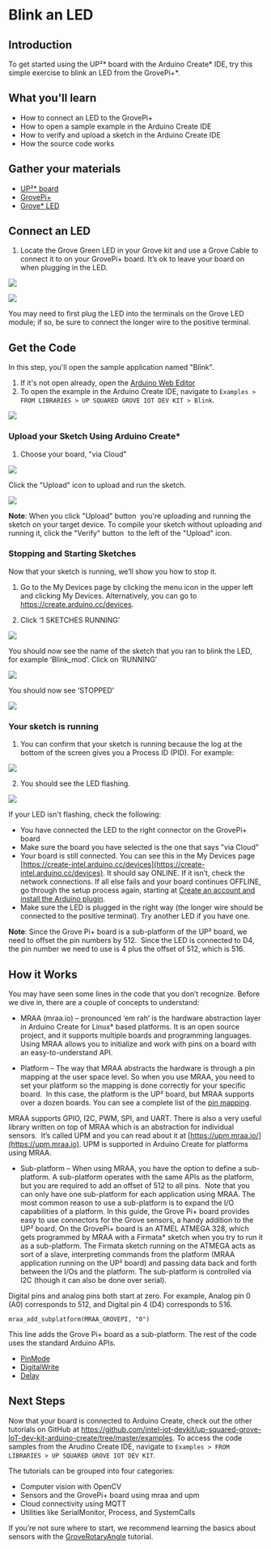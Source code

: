 
# Blink an LED

## Introduction
To get started using the UP²\* board with the Arduino Create\* IDE, try this simple exercise to blink an LED from the GrovePi+\*. 

## What you'll learn
* How to connect an LED to the GrovePi+
* How to open a sample example in the Arduino Create IDE
* How to verify and upload a sketch in the Arduino Create IDE
* How the source code works

## Gather your materials
* [UP²\* board](http://www.up-board.org/upsquared)
* [GrovePi+](http://wiki.seeedstudio.com/wiki/GrovePi%2b)
* [Grove\* LED](http://wiki.seeed.cc/Grove-LED_Socket_Kit)

## Connect an LED
1. Locate the Grove Green LED in your Grove kit and use a Grove Cable to connect it to on your GrovePi+ board. It’s ok to leave your board on when plugging in the LED.

![](https://software.intel.com/sites/default/files/did_feeds_images/783cf14f-4e48-45f4-b3d6-21dc3aff16fb/783cf14f-4e48-45f4-b3d6-21dc3aff16fb-imageId=4eafab8b-1754-407b-aff0-0919525f784b.png)

![](https://software.intel.com/sites/default/files/did_feeds_images/783cf14f-4e48-45f4-b3d6-21dc3aff16fb/783cf14f-4e48-45f4-b3d6-21dc3aff16fb-imageId=2c7eb47f-152c-43a5-938a-1b4d793dda78.png)

You may need to first plug the LED into the terminals on the Grove LED module; if so, be sure to connect the longer wire to the positive terminal.

## Get the Code 
In this step, you'll open the sample application named "Blink".
1. If it's not open already, open the [Arduino Web Editor](https://create-intel.arduino.cc/editor)
2. To open the example in the Arduino Create IDE, navigate to `Examples > FROM LIBRARIES > UP SQUARED GROVE IOT DEV KIT > Blink`.


![](https://software.intel.com/sites/default/files/did_feeds_images/783cf14f-4e48-45f4-b3d6-21dc3aff16fb/783cf14f-4e48-45f4-b3d6-21dc3aff16fb-imageId=dce55a26-a232-4426-90c8-3e9a0e4858ae.png)

### Upload your Sketch Using Arduino Create\*
1. Choose your board, "via Cloud"

![](https://software.intel.com/sites/default/files/did_feeds_images/783cf14f-4e48-45f4-b3d6-21dc3aff16fb/783cf14f-4e48-45f4-b3d6-21dc3aff16fb-imageId=2c7eb47f-152c-43a5-938a-1b4d793dda78.png)

Click the "Upload" icon to upload and run the sketch.

![](https://software.intel.com/sites/default/files/did_feeds_images/783cf14f-4e48-45f4-b3d6-21dc3aff16fb/783cf14f-4e48-45f4-b3d6-21dc3aff16fb-imageId=0c65d64d-c9a5-46f7-8d5d-7ea3b5b3cfab.png)

**Note**: When you click "Upload" button <img> you're uploading and running the sketch on your target device. To compile your sketch without uploading and running it, click the "Verify" button <img> to the left of the "Upload" icon.

### Stopping and Starting Sketches
Now that your sketch is running, we’ll show you how to stop it.  

1. Go to the My Devices page by clicking the menu icon in the upper left and clicking My Devices. Alternatively, you can go to https://create.arduino.cc/devices.

2. Click ‘1 SKETCHES RUNNING’

![](https://software.intel.com/sites/default/files/did_feeds_images/783cf14f-4e48-45f4-b3d6-21dc3aff16fb/783cf14f-4e48-45f4-b3d6-21dc3aff16fb-imageId=cffc49e8-dfb6-4ea7-9394-fee1a6a6efd4.png)

You should now see the name of the sketch that you ran to blink the LED, for example ‘Blink_mod’. Click on ‘RUNNING’

![](https://software.intel.com/sites/default/files/did_feeds_images/783cf14f-4e48-45f4-b3d6-21dc3aff16fb/783cf14f-4e48-45f4-b3d6-21dc3aff16fb-imageId=5f9c8e3e-311c-4d44-a777-aabf55725058.png)

You should now see ‘STOPPED’

![](https://software.intel.com/sites/default/files/did_feeds_images/783cf14f-4e48-45f4-b3d6-21dc3aff16fb/783cf14f-4e48-45f4-b3d6-21dc3aff16fb-imageId=c17dbf8a-76bc-4791-a200-ca8801d896ce.png)

### Your sketch is running
1. You can confirm that your sketch is running because the log at the bottom of the screen gives you a Process ID (PID). For example:

![](https://software.intel.com/sites/default/files/did_feeds_images/783cf14f-4e48-45f4-b3d6-21dc3aff16fb/783cf14f-4e48-45f4-b3d6-21dc3aff16fb-imageId=3c06aad5-03cc-4ee2-bb35-f75a0cba4f0d.png)

2. You should see the LED flashing.

![](https://software.intel.com/sites/default/files/did_feeds_images/783cf14f-4e48-45f4-b3d6-21dc3aff16fb/783cf14f-4e48-45f4-b3d6-21dc3aff16fb-imageId=5fe42754-91ca-48fe-9a89-4984f11761cf.jpg)

If your LED isn't flashing, check the following:
* You have connected the LED to the right connector on the GrovePi+ board
* Make sure the board you have selected is the one that says "via Cloud"
* Your board is still connected. You can see this in the My Devices page [https://create-intel.arduino.cc/devices](https://create-intel.arduino.cc/devices). It should say ONLINE. If it isn’t, check the network connections. If all else fails and your board continues OFFLINE, go through the setup process again, starting at [Create an account and install the Arduino plugin](https://software.intel.com/node/8c6e7d82-619d-4e04-b4d7-0ea54b10e46f).
* Make sure the LED is plugged in the right way (the longer wire should be connected to the positive terminal). Try another LED if you have one.

**Note**: Since the Grove Pi+ board is a sub-platform of the UP² board, we need to offset the pin numbers by 512.  Since the LED is connected to D4, the pin number we need to use is 4 plus the offset of 512, which is 516.

## How it Works
You may have seen some lines in the code that you don’t recognize. Before we dive in, there are a couple of concepts to understand:
* MRAA (mraa.io) – pronounced ‘em rah’ is the hardware abstraction layer in Arduino Create for Linux\* based platforms. It is an open source project, and it supports multiple boards and programming languages. Using MRAA allows you to initialize and work with pins on a board with an easy-to-understand API.

* Platform – The way that MRAA abstracts the hardware is through a pin mapping at the user space level. So when you use MRAA, you need to set your platform so the mapping is done correctly for your specific board.  In this case, the platform is the UP² board, but MRAA supports over a dozen boards. You can see a complete list of the [pin mapping](https://github.com/intel-iot-devkit/up-squared-grove-IoT-dev-kit-arduino-create/blob/master/extras/pin-mapping.md).

MRAA supports GPIO, I2C, PWM, SPI, and UART. There is also a very useful library written on top of MRAA which is an abstraction for individual sensors.  It’s called UPM and you can read about it at [https://upm.mraa.io/](https://upm.mraa.io). UPM is supported in Arduino Create for platforms using MRAA.

* Sub-platform – When using MRAA, you have the option to define a sub-platform. A sub-platform operates with the same APIs as the platform, but you are required to add an offset of 512 to all pins.  Note that you can only have one sub-platform for each application using MRAA. The most common reason to use a sub-platform is to expand the I/O capabilities of a platform. In this guide, the Grove Pi+ board provides easy to use connectors for the Grove sensors, a handy addition to the UP² board. On the GrovePi+ board is an ATMEL ATMEGA 328, which gets programmed by MRAA with a Firmata\* sketch when you try to run it as a sub-platform. The Firmata sketch running on the ATMEGA acts as sort of a slave, interpreting commands from the platform (MRAA application running on the UP² board) and passing data back and forth between the I/Os and the platform. The sub-platform is controlled via I2C (though it can also be done over serial).

Digital pins and analog pins both start at zero. For example, Analog pin 0 (A0) corresponds to 512, and Digital pin 4 (D4) corresponds to 516.

```mraa_add_subplatform(MRAA_GROVEPI, "0")```

This line adds the Grove Pi+ board as a sub-platform.
The rest of the code uses the standard Arduino APIs.
* [PinMode](https://www.arduino.cc/en/Reference/PinMode)
* [DigitalWrite](https://www.arduino.cc/en/Reference/DigitalWrite)
* [Delay](https://www.arduino.cc/en/Reference/Delay)

## Next Steps
Now that your board is connected to Arduino Create, check out the other tutorials on GitHub at https://github.com/intel-iot-devkit/up-squared-grove-IoT-dev-kit-arduino-create/tree/master/examples. To access the code samples from the Arudino Create IDE, navigate to `Examples > FROM LIBRARIES > UP SQUARED GROVE IOT DEV KIT`.

The tutorials can be grouped into four categories:
* Computer vision with OpenCV
* Sensors and the GrovePi+ board using mraa and upm
* Cloud connectivity using MQTT
* Utilities like SerialMonitor, Process, and SystemCalls

If you’re not sure where to start, we recommend learning the basics about sensors with the [GroveRotaryAngle](https://software.intel.com/node/b7b16e2f-9d80-45fe-ada1-93ddb65759aa) tutorial.

